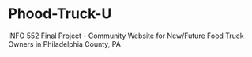 # Phood-Truck-U
INFO 552 Final Project - Community Website for New/Future Food Truck Owners in Philadelphia County, PA
